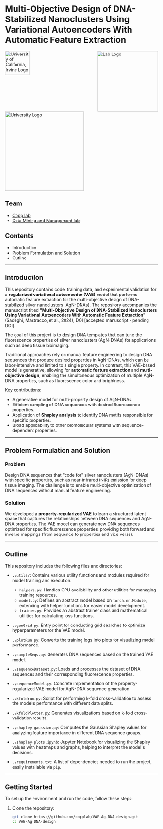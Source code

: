 # Multi-Objective Design of DNA-Stabilized Nanoclusters Using Variational Autoencoders With Automatic Feature Extraction

<div style="display: flex; justify-content: space-between;">
    <img src="https://upload.wikimedia.org/wikipedia/en/thumb/0/0e/University_of_California%2C_Irvine_seal.svg/150px-University_of_California%2C_Irvine_seal.svg.png" alt="University of California, Irvine Logo" width="80">
    <img src="https://www.cs.albany.edu/~petko/lab/img/logo1.png" alt="Lab Logo" width="200">
</div>
<img src="https://www.cs.albany.edu/sccepr/img/logo1.png" alt="University Logo" width="260">

## Team
- [Copp lab](https://copplab.eng.uci.edu/)
- [Data Mining and Management lab](http://www.cs.albany.edu/~petko/lab/)

## Contents
- Introduction
- Problem Formulation and Solution
- Outline

---

## Introduction

This repository contains code, training data, and experimental validation for a **regularized variational autoencoder (VAE)** model that performs automatic feature extraction for the multi-objective design of DNA-stabilized silver nanoclusters (AgN-DNAs). The repository accompanies the manuscript titled **"Multi-Objective Design of DNA-Stabilized Nanoclusters Using Variational Autoencoders With Automatic Feature Extraction"** (Sadeghi, Mastracco, et al., 2024), DOI [accepted manuscript - pending DOI].

The goal of this project is to design DNA templates that can tune the fluorescence properties of silver nanoclusters (AgN-DNAs) for applications such as deep tissue bioimaging.

Traditional approaches rely on manual feature engineering to design DNA sequences that produce desired properties in AgN-DNAs, which can be labor-intensive and limited to a single property. In contrast, this VAE-based model is generative, allowing for **automatic feature extraction** and **multi-objective design**, enabling the simultaneous optimization of multiple AgN-DNA properties, such as fluorescence color and brightness.

Key contributions:
- A generative model for multi-property design of AgN-DNAs.
- Efficient sampling of DNA sequences with desired fluorescence properties.
- Application of **Shapley analysis** to identify DNA motifs responsible for specific properties.
- Broad applicability to other biomolecular systems with sequence-dependent properties.

---

## Problem Formulation and Solution

### Problem
Design DNA sequences that "code for" silver nanoclusters (AgN-DNAs) with specific properties, such as near-infrared (NIR) emission for deep tissue imaging. The challenge is to enable multi-objective optimization of DNA sequences without manual feature engineering.

### Solution
We developed a **property-regularized VAE** to learn a structured latent space that captures the relationships between DNA sequences and AgN-DNA properties. The VAE model can generate new DNA sequences optimized for specific fluorescence properties, providing both forward and inverse mappings (from sequence to properties and vice versa).

---

## Outline

This repository includes the following files and directories:

- `./utils/`: Contains various utility functions and modules required for model training and execution.
    - `helpers.py`: Handles GPU availability and other utilities for managing training resources.
    - `model.py`: Defines an abstract model based on `torch.nn.Module`, extending with helper functions for easier model development.
    - `trainer.py`: Provides an abstract trainer class and mathematical utilities for calculating loss functions.
  
- `./genGrid.py`: Entry point for conducting grid searches to optimize hyperparameters for the VAE model.
  
- `./plotRun.py`: Converts the training logs into plots for visualizing model performance.

- `./sampleSeqs.py`: Generates DNA sequences based on the trained VAE model.

- `./sequenceDataset.py`: Loads and processes the dataset of DNA sequences and their corresponding fluorescence properties.

- `./sequenceModel.py`: Concrete implementation of the property-regularized VAE model for AgN-DNA sequence generation.

- `./kfoldrun.py`: Script for performing k-fold cross-validation to assess the model’s performance with different data splits.

- `./kfoldPlotter.py`: Generates visualizations based on k-fold cross-validation results.

- `./shapley-gaussian.py`: Computes the Gaussian Shapley values for analyzing feature importance in different DNA sequence groups.

- `./shapley-plots.ipynb`: Jupyter Notebook for visualizing the Shapley values with heatmaps and graphs, helping to interpret the model's decisions.

- `./requirements.txt`: A list of dependencies needed to run the project, easily installable via `pip`.

---

## Getting Started

To set up the environment and run the code, follow these steps:

1. Clone the repository:
   ```bash
   git clone https://github.com/copplab/VAE-Ag-DNA-design.git
   cd VAE-Ag-DNA-design
